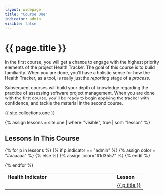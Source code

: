 ```yaml
---
layout: widepage
title: "Course One"
indicator: admin
visible: false
---
```


# {{ page.title }}

In the first course, you will get a chance to engage with the highest priority elements of the project Health Tracker. The goal of this course is to build familiarity. When you are done, you'll have a holistic sense for how the Health Tracker, as a tool, is really just the *reporting* stage of a *process*. 

Subsequent courses will build your depth of knowledge regarding the practice of assessing software project management. When you are done with the first course, you'll be ready to begin applying the tracker with confidence, and tackle the material in the second course.

{{ site.collections.one }}

{% assign lessons = site.one | where: "visible", true | sort: "lesson" %}

## Lessons In This Course

<table class="usa-table--borderless">
<tr>
    <td><b>Health Indicator</b></td>
    <td><b>Lesson</b></td>
</tr>

{% for p in lessons %}
    {% if p.indicator == "admin" %}
        {% assign color = "#aaaaaa" %}
    {% else %}
        {% assign color="#1d3557" %}
    {% endif %}
<tr>
    <td>
        <span style="background: {{ color }}; color: white; padding-left: 1em; padding-right: 1em;padding-top: 0.2em; padding-bottom: 0.2em; ">{% include indicator slug=p.indicator %}</span> 
    </td>
    <td> 
        <a href="{{ p.url | prepend: site.baseurl }}">{{ p.title }}</a>
    </td>
</tr>
{% endfor %}
</table>